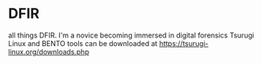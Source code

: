 # DFIR
all things DFIR. I'm a novice becoming immersed in digital forensics
Tsurugi Linux and BENTO tools can be downloaded at https://tsurugi-linux.org/downloads.php

